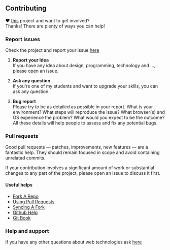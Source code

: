 [home]: http://github.com/AliMD/bootstrap.styl "Bootstrap stylus edition"
[issues]: http://github.com/AliMD/bootstrap.styl/issues "Issues · AliMD/bootstrap.styl"
[support]: http://github.com/AliMD/1Tuts/issues "http://ali.md/ask"

## Contributing
**♥** [this][home] project and want to get involved?  
Thanks! There are plenty of ways you can help!  

### Report issues
Check the project and report your issue [here][issues]  

1. **Report your Idea**  
  If you have any idea about design, programming, technology and ..., please open an issue.
  
1. **Ask any question**  
  If you're one of my students and want to upgrade your skills, you can ask any question.  
  
1. **Bug report**  
  Please try to be as detailed as possible in your report. What is your environment?
  What steps will reproduce the issue? What browser(s) and OS experience the problem?
  What would you expect to be the outcome?
  All these details will help people to assess and fix any potential bugs.


### Pull requests  

Good pull requests — patches, improvements, new features — are a fantastic
help. They should remain focused in scope and avoid containing unrelated commits.  

If your contribution involves a significant amount of work or substantial
changes to any part of the project, please open an issue to discuss it first.  

#### Useful helps
* [Fork A Repo](http://help.github.com/articles/fork-a-repo)
* [Using Pull Requests](http://help.github.com/articles/using-pull-requests)
* [Syncing A Fork](http://help.github.com/articles/syncing-a-fork)
* [Github Help](http://help.github.com/)
* [Git Book](http://git-scm.com/book)

### Help and support
If you have any other questions about web technologies ask [here][support]
